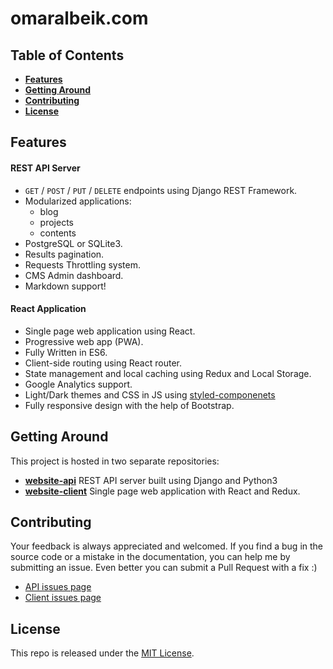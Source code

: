 # omaralbeik.com


## Table of Contents

- [**Features**](#features)
- [**Getting Around**](#getting-around)
- [**Contributing**](#contributing)
- [**License**](#license)



## Features

#### REST API Server
- `GET` / `POST` / `PUT` / `DELETE` endpoints using Django REST Framework.
- Modularized applications:
  - blog
  - projects
  - contents
- PostgreSQL or SQLite3.
- Results pagination.
- Requests Throttling system.
- CMS Admin dashboard.
- Markdown support!

#### React Application
- Single page web application using React.
- Progressive web app (PWA).
- Fully Written in ES6.
- Client-side routing using React router.
- State management and local caching using Redux and Local Storage.
- Google Analytics support.
- Light/Dark themes and CSS in JS using [styled-componenets](https://www.styled-components.com/)
- Fully responsive design with the help of Bootstrap.


## Getting Around

This project is hosted in two separate repositories:

- [**website-api**](https://github.com/omaralbeik/website-api) REST API server built using Django and Python3
- [**website-client**](https://github.com/omaralbeik/website-client) Single page web application with React and Redux.



## Contributing

Your feedback is always appreciated and welcomed. If you find a bug in the source code or a mistake in the documentation, you can help me by submitting an issue. Even better you can submit a Pull Request with a fix :)

- [API issues page](https://github.com/omaralbeik/omaralbeik.com-api/issues)
- [Client issues page](https://github.com/omaralbeik/omaralbeik.com-client/issues)



## License
This repo is released under the [MIT License](LICENSE).
